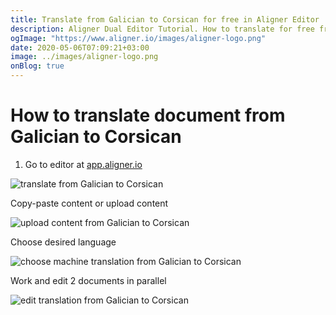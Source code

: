 ```yaml
---
title: Translate from Galician to Corsican for free in Aligner Editor
description: Aligner Dual Editor Tutorial. How to translate for free from Galician to Corsican. Aligner is multilingual document management platform. 
ogImage: "https://www.aligner.io/images/aligner-logo.png"
date: 2020-05-06T07:09:21+03:00
image: ../images/aligner-logo.png
onBlog: true
---
```


# How to translate document from Galician to Corsican

1. Go to editor at [app.aligner.io](https://app.aligner.io "Aligner App web page")

![translate from Galician to Corsican](../aligner-blank-editor.png "translate from Galician to Corsican")

Copy-paste content or upload content

![upload content from Galician to Corsican](../aligner-uploaded-document.png "upload content from Galician to Corsican")

Choose desired language

![choose machine translation from Galician to Corsican](../aligner-language-dropdown.png "choose machine translation from Galician to Corsican")

Work and edit 2 documents in parallel

![edit translation from Galician to Corsican](../aligner-double-sitded-editor.png "edit translation from Galician to Corsican")

